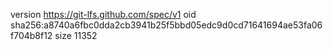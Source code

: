 version https://git-lfs.github.com/spec/v1
oid sha256:a8740a6fbc0dda2cb3941b25f5bbd05edc9d0cd71641694ae53fa06f704b8f12
size 11352
